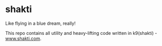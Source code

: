 # shakti
Like flying in a blue dream, really!


This repo contains all utility and heavy-lifting code written in k9(shakti) - www.shakti.com.

